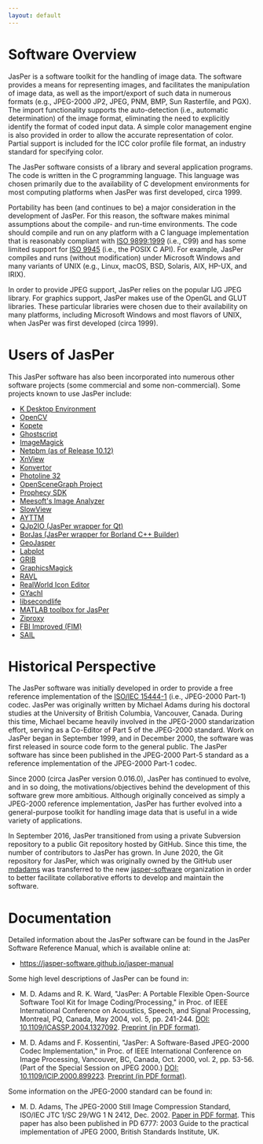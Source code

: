```yaml
---
layout: default
---
```


# Software Overview

JasPer is a software toolkit for the handling of image data.
The software provides a means for representing images, and facilitates
the manipulation of image data, as well as the import/export of such data
in numerous formats (e.g., JPEG-2000 JP2, JPEG, PNM, BMP, Sun Rasterfile,
and PGX).
The import functionality supports the auto-detection (i.e., automatic
determination) of the image format, eliminating the need to explicitly
identify the format of coded input data.
A simple color management engine is also provided in order to allow the
accurate representation of color.
Partial support is included for the ICC color profile file format,
an industry standard for specifying color.

The JasPer software consists of a library and several application programs.
The code is written in the C programming language.
This language was chosen primarily due to the availability of C
development environments for most computing platforms when JasPer was
first developed, circa 1999.

Portability has been (and continues to be) a major consideration in the
development of JasPer.
For this reason, the software makes minimal assumptions about the compile-
and run-time environments.
The code should compile and run on any platform with a C language
implementation that is reasonably compliant with
[ISO 9899:1999](https://www.iso.org/standard/29237.html) (i.e., C99)
and has some limited support for
[ISO 9945](https://www.iso.org/standard/50516.html) (i.e., the POSIX C API).
For example, JasPer compiles and runs (without modification) under
Microsoft Windows and many variants of UNIX
(e.g., Linux, macOS, BSD, Solaris, AIX, HP-UX, and IRIX).

In order to provide JPEG support, JasPer relies on the popular IJG
JPEG library.
For graphics support, JasPer makes use of the OpenGL and GLUT libraries.
These particular libraries were chosen due to their availability on many
platforms, including Microsoft Windows and most flavors of UNIX, when
JasPer was first developed (circa 1999).

# Users of JasPer

This JasPer software has also been incorporated into numerous
other software projects (some commercial and some non-commercial).
Some projects known to use JasPer include:

 - [K Desktop Environment](http://www.kde.org)
 - [OpenCV](https://opencv.org)
 - [Kopete](https://kde.org/applications/en/internet/org.kde.kopete)
 - [Ghostscript](http://www.ghostscript.com)
 - [ImageMagick](http://www.imagemagick.org)
 - [Netpbm (as of Release 10.12)](http://sourceforge.net/projects/netpbm)
 - [XnView](http://www.xnview.com)
 - [Konvertor](http://www.logipole.com/indexe.html)
 - [Photoline 32](http://www.pl32.com)
 - [OpenSceneGraph Project](http://www.openscenegraph.org)
 - [Prophecy SDK](http://www.twilight3d.com)
 - [Meesoft's Image Analyzer](http://meesoft.logicnet.dk/Analyzer/index.htm)
 - [SlowView](http://www.slowview.at)
 - [AYTTM](http://ayttm.sourceforge.net)
 - [QJp2IO (JasPer wrapper for Qt)](http://www.dimin.net/software/sources.html)
 - [BorJas (JasPer wrapper for Borland C++ Builder)](http://www.dimin.net/software/sources.html)
 - [GeoJasper](http://www.dimin.net/software/utils.html)
 - [Labplot](http://labplot.sourceforge.net)
 - [GRIB](http://www.nco.ncep.noaa.gov/pmb/codes/GRIB2)
 - [GraphicsMagick](http://www.graphicsmagick.org)
 - [RAVL](http://ravl.sourceforge.net)
 - [RealWorld Icon Editor](http://www.rw-designer.com/3D_icon_editor.php)
 - [GYachI](http://gyachi.sf.net)
 - [libsecondlife](http://www.libsecondlife.org)
 - [MATLAB toolbox for JasPer](http://www.mathworks.com/matlabcentral/fileexchange/loadFile.do?objectId=2682&objectType=FILE)
 - [Ziproxy](http://ziproxy.sourceforge.net)
 - [FBI Improved (FIM)](https://savannah.nongnu.org/projects/fbi-improved)
 - [SAIL](https://github.com/HappySeaFox/sail)

# Historical Perspective

The JasPer software was initially developed in order to provide a free
reference implementation of the [ISO/IEC 15444-1](https://www.iso.org/standard/78321.html) (i.e., JPEG-2000 Part-1) codec.
JasPer was originally written by Michael Adams during his doctoral
studies at the University of British Columbia, Vancouver, Canada.
During this time, Michael became heavily involved in the JPEG-2000
standarization effort, serving as a Co-Editor of Part 5 of the
JPEG-2000 standard.
Work on JasPer began in September 1999, and in December 2000,
the software was first released in source code form to the general public.
The JasPer software has since been published in the JPEG-2000 Part-5
standard as a reference implementation of the JPEG-2000 Part-1 codec.

Since 2000 (circa JasPer version 0.016.0), JasPer has continued to evolve,
and in so doing, the motivations/objectives behind the development of
this software grew more ambitious.
Although originally conceived as simply a JPEG-2000 reference implementation,
JasPer has further evolved into a general-purpose toolkit for handling
image data that is useful in a wide variety of applications.

In September 2016, JasPer transitioned from using a private Subversion
repository to a public Git repository hosted by GitHub.
Since this time, the number of contributors to JasPer has grown.
In June 2020, the Git repository for JasPer, which was originally owned by
the GitHub user [mdadams](https://github.com/mdadams) was transferred to
the new [jasper-software](https://github.com/jasper-software) organization in
order to better facilitate collaborative efforts to develop and maintain
the software.

# Documentation

Detailed information about the JasPer software can be found in the
JasPer Software Reference Manual, which is available online at:

  - <https://jasper-software.github.io/jasper-manual>

Some high level descriptions of JasPer can be found in:

 - M. D. Adams and R. K. Ward,
 "JasPer: A Portable Flexible Open-Source Software Tool Kit for
 Image Coding/Processing,"
 in Proc. of IEEE International Conference on Acoustics, Speech,
 and Signal Processing,
 Montreal, PQ, Canada,
 May 2004,
 vol. 5, pp. 241-244.
 [DOI: 10.1109/ICASSP.2004.1327092](http://dx.doi.org/10.1109/ICASSP.2004.1327092).
 [Preprint (in PDF format)](https://www.ece.uvic.ca/~mdadams/publications/icassp2004.pdf).

 - M. D. Adams and F. Kossentini,
 "JasPer: A Software-Based JPEG-2000 Codec Implementation,"
 in Proc. of IEEE International Conference on Image Processing,
 Vancouver, BC, Canada, Oct. 2000, vol. 2, pp. 53-56.
 (Part of the Special Session on JPEG 2000.)
 [DOI: 10.1109/ICIP.2000.899223](http://dx.doi.org/10.1109/ICIP.2000.899223).
 [Preprint (in PDF format)](https://www.ece.uvic.ca/~mdadams/publications/icip2000.pdf).

Some information on the JPEG-2000 standard can be found in:

 - M. D. Adams,
 The JPEG-2000 Still Image Compression Standard,
 ISO/IEC JTC 1/SC 29/WG 1 N 2412, Dec. 2002.
 [Paper in PDF format](https://www.ece.uvic.ca/~mdadams/publications/jpeg2000.pdf).
 This paper has also been published in
 PD 6777: 2003
 Guide to the practical implementation of JPEG 2000,
 British Standards Institute, UK.
